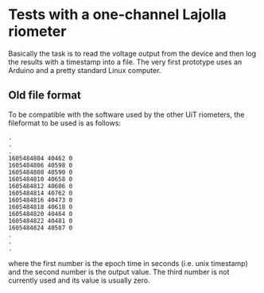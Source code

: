 # Tests with a one-channel Lajolla riometer

Basically the task is to read the voltage output from the device and then log the results with a timestamp into a file. The very first prototype uses an Arduino and a pretty standard Linux computer.

## Old file format

To be compatible with the software used by the other UiT riometers, the fileformat to be used is as follows:
```
.
.
.
1605484804 40462 0
1605484806 40598 0
1605484808 40590 0
1605484810 40658 0
1605484812 40606 0
1605484814 40762 0
1605484816 40473 0
1605484818 40618 0
1605484820 40464 0
1605484822 40481 0
1605484824 40587 0
.
.
.
```
where the first number is the epoch time in seconds (i.e. unix timestamp) and the second number is the output value. The third number is not currently used and its value is usually zero.
